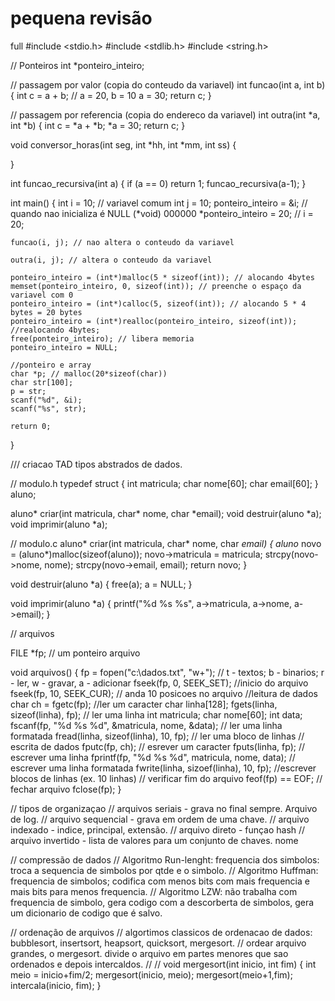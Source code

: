 # pequena revisão
full
#include <stdio.h>
#include <stdlib.h>
#include <string.h>

// Ponteiros
int *ponteiro_inteiro;

// passagem por valor (copia do conteudo da variavel)
int funcao(int a, int b) {
   int c  = a + b; // a = 20, b = 10
   a = 30; 
   return c;
}

// passagem por referencia (copia do endereco da variavel)
int outra(int *a, int *b) {
   int c = *a + *b;
   *a = 30;
   return c;
}

void conversor_horas(int seg, int *hh, int *mm, int ss) {
    
}

int funcao_recursiva(int a) {
    if (a == 0) return 1;
    funcao_recursiva(a-1);
}

int main() {
    int i = 10; // variavel comum
    int j = 10;
    ponteiro_inteiro = &i; // quando nao inicializa é NULL (*void) 000000
    *ponteiro_inteiro = 20; // i = 20;

    funcao(i, j); // nao altera o conteudo da variavel

    outra(i, j); // altera o conteudo da variavel

    ponteiro_inteiro = (int*)malloc(5 * sizeof(int)); // alocando 4bytes
    memset(ponteiro_inteiro, 0, sizeof(int)); // preenche o espaço da variavel com 0
    ponteiro_inteiro = (int*)calloc(5, sizeof(int)); // alocando 5 * 4 bytes = 20 bytes
    ponteiro_inteiro = (int*)realloc(ponteiro_inteiro, sizeof(int)); //realocando 4bytes;
    free(ponteiro_inteiro); // libera memoria
    ponteiro_inteiro = NULL;

    //ponteiro e array
    char *p; // malloc(20*sizeof(char))
    char str[100];
    p = str;
    scanf("%d", &i);
    scanf("%s", str);

    return 0;
}

/// criacao TAD tipos abstrados de dados. 

// modulo.h
typedef struct { 
    int matricula;
    char nome[60];
    char email[60];
} aluno;

aluno* criar(int matricula, char* nome, char *email);
void destruir(aluno *a);
void imprimir(aluno *a);

// modulo.c
aluno* criar(int matricula, char* nome, char *email) {
    aluno* novo = (aluno*)malloc(sizeof(aluno));
    novo->matricula = matricula;
    strcpy(novo->nome, nome);
    strcpy(novo->email, email);
    return novo;
}

void destruir(aluno *a) {
    free(a);
    a = NULL;
}

void imprimir(aluno *a) {
    printf("%d %s %s", a->matricula, a->nome, a->email);
}

// arquivos

FILE *fp; // um ponteiro arquivo

void arquivos() {
    fp = fopen("c:\\dados.txt", "w+"); // t - textos; b - binarios; r - ler, w - gravar, a - adicionar
    fseek(fp, 0, SEEK_SET); //inicio do arquivo
    fseek(fp, 10, SEEK_CUR); // anda 10 posicoes no arquivo
    //leitura de dados
    char ch = fgetc(fp); //ler um caracter
    char linha[128];
    fgets(linha, sizeof(linha), fp); // ler uma linha
    int matricula; char nome[60]; int data;
    fscanf(fp, "%d %s %d", &matricula, nome, &data); // ler uma linha formatada
    fread(linha, sizeof(linha), 10, fp); // ler uma bloco de linhas
    // escrita de dados
    fputc(fp, ch); // esrever um caracter
    fputs(linha, fp); // escrever uma linha
    fprintf(fp, "%d %s %d", matricula, nome, data); // escrever uma linha formatada
    fwrite(linha, sizoef(linha), 10, fp); //escrever blocos de linhas (ex. 10 linhas)
    // verificar fim do arquivo
    feof(fp) == EOF;
    // fechar arquivo
    fclose(fp);
}

// tipos de organizaçao
// arquivos seriais - grava no final sempre. Arquivo de log.
// arquivo sequencial - grava em ordem de uma chave.
// arquivo indexado - indice, principal, extensão.
// arquivo direto - funçao hash 
// arquivo invertido - lista de valores para um conjunto de chaves. nome 

// compressão de dados
// Algoritmo  Run-lenght: frequencia dos simbolos: troca a sequencia de simbolos por qtde e o simbolo.
// Algoritmo Huffman: frequencia de simbolos; codifica com menos bits com mais frequencia e mais bits para menos frequencia.
// Algoritmo LZW: não trabalha com frequencia de simbolo, gera codigo com a descorberta de simbolos, gera um dicionario de codigo que é salvo.

// ordenação de arquivos
// algortimos classicos de ordenacao de dados: bubblesort, insertsort, heapsort, quicksort, mergesort.
// ordear arquivo grandes, o mergesort. divide o arquivo em partes menores que sao ordenados e depois intercaldos.
// 
//
void mergesort(int inicio, int fim) {
    int meio = inicio+fim/2;
    mergesort(inicio, meio);
    mergesort(meio+1,fim);
    intercala(inicio, fim);
}
